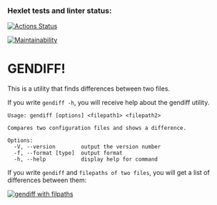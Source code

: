 ### Hexlet tests and linter status:
[![Actions Status](https://github.com/1aS5i-dekYon/frontend-project-46/actions/workflows/hexlet-check.yml/badge.svg)](https://github.com/1aS5i-dekYon/frontend-project-46/actions)

[![Maintainability](https://api.codeclimate.com/v1/badges/56d7c39feabb867cbe17/maintainability)](https://codeclimate.com/github/1aS5i-dekYon/frontend-project-46/maintainability)


# GENDIFF!
This is a utility that finds differences between two files.

If you write `gendiff -h`, you will receive help about the gendiff utility.

```
Usage: gendiff [options] <filepath1> <filepath2>

Compares two configuration files and shows a difference.

Options:
  -V, --version        output the version number
  -f, --format [type]  output format
  -h, --help           display help for command
```

If you write `gendiff` and `filepaths of two files`,  you will get a list of differences between them:

[![gendiff with filpaths](https://asciinema.org/a/3cRvnNoajW55RCmEKskJuAri5.svg)](https://asciinema.org/a/3cRvnNoajW55RCmEKskJuAri5)

